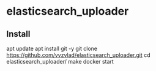 # elasticsearch_uploader


## Install
apt update
apt install git -y
git clone https://github.com/vvzvlad/elasticsearch_uploader.git
cd elasticsearch_uploader/
make docker start
